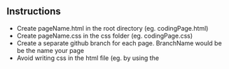 ## Instructions

- Create pageName.html in the root directory (eg. codingPage.html)
- Create pageName.css in the css folder (eg. codingPage.css)
- Create a separate github branch for each page. BranchName would be be the name your page
- Avoid writing css in the html file (eg. by using the <style> tag) and same for JS
- Use the template provided in common folder while creating new html file
- navbar and footer will be decided later
